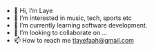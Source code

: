 - 👋 Hi, I’m Laye
- 👀 I’m interested in music, tech, sports etc
- 🌱 I’m currently learning software development.
- 💞️ I’m looking to collaborate on ...
- 📫 How to reach me tlayefaah@gmail.com

<!---
T-laye/T-laye is a ✨ special ✨ repository because its `README.md` (this file) appears on your GitHub profile.
You can click the Preview link to take a look at your changes.
--->
